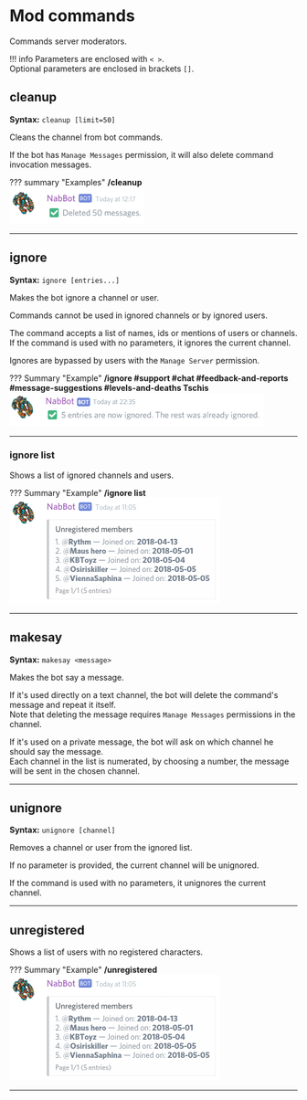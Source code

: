 # Mod commands

Commands server moderators.

!!! info
    Parameters are enclosed with `< >`.   
    Optional parameters are enclosed in brackets `[]`.
    
## cleanup
**Syntax:** `cleanup [limit=50]`

Cleans the channel from bot commands.

If the bot has `Manage Messages` permission, it will also delete command invocation messages.

??? summary "Examples"
    **/cleanup**  
    ![image](../assets/images/commands/mod/cleanup.png)

----

## ignore
**Syntax:** `ignore [entries...]`

Makes the bot ignore a channel or user.

Commands cannot be used in ignored channels or by ignored users.

The command accepts a list of names, ids or mentions of users or channels.  
If the command is used with no parameters, it ignores the current channel.

Ignores are bypassed by users with the `Manage Server` permission.

??? Summary "Example"
    **/ignore #support #chat #feedback-and-reports #message-suggestions #levels-and-deaths Tschis**  
    ![image](../assets/images/commands/mod/ignore.png)

----

### ignore list
Shows a list of ignored channels and users.

??? Summary "Example"
    **/ignore list**  
    ![image](../assets/images/commands/mod/unregistered.png)

----

## makesay
**Syntax:** `makesay <message>`

Makes the bot say a message.
 
If it's used directly on a text channel, the bot will delete the command's message and repeat it itself.  
Note that deleting the message requires `Manage Messages` permissions in the channel.

If it's used on a private message, the bot will ask on which channel he should say the message.  
Each channel in the list is numerated, by choosing a number, the message will be sent in the chosen channel.

----

## unignore
**Syntax:** `unignore [channel]`

Removes a channel or user from the ignored list.

If no parameter is provided, the current channel will be unignored.

If the command is used with no parameters, it unignores the current channel.

----

## unregistered
Shows a list of users with no registered characters.

??? Summary "Example"
    **/unregistered**  
    ![image](../assets/images/commands/mod/unregistered.png)

----

